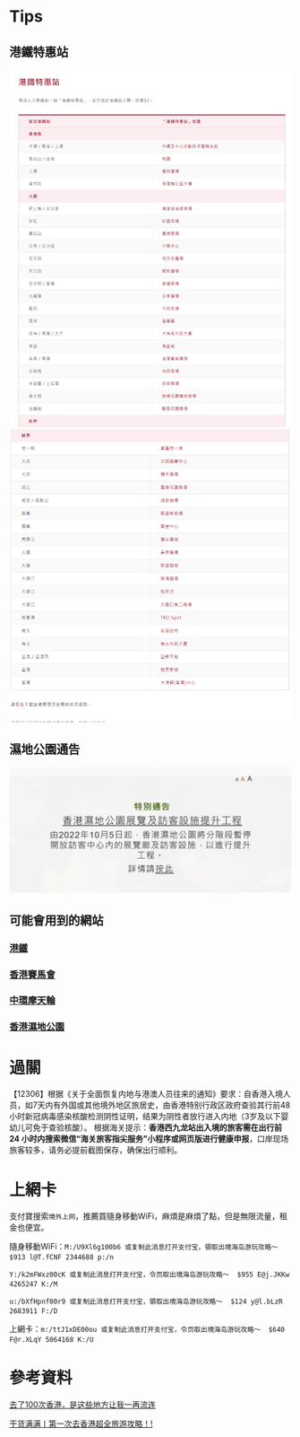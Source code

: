# Tips
## 港鐵特惠站
![港鐵特惠站](./img/tips1.png "港鐵特惠站")
![港鐵特惠站](./img/tips2.png "港鐵特惠站")
## 濕地公園通告
[![濕地公園通告](./img/park.png)](https://www.wetlandpark.gov.hk/tc/whatsnew/1812)
## 可能會用到的網站
### [港鐵](https://mtr.com.hk)
### [香港賽馬會](https://racing.hkjc.com/racing/information/Chinese/Racing/Fixture.aspx)
### [中環摩天輪](https://hkow.hk/zh-hans/ticket-info/)
### [香港濕地公園](https://www.wetlandpark.gov.hk/tc/)
# 過關
【12306】根据《关于全面恢复内地与港澳人员往来的通知》要求：自香港入境人员，如7天内有外国或其他境外地区旅居史，由香港特别行政区政府查验其行前48小时新冠病毒感染核酸检测阴性证明，结果为阴性者放行进入内地（3岁及以下婴幼儿可免于查验核酸）。 根据海关提示：**香港西九龙站出入境的旅客需在出行前 24 小时内搜索微信“海关旅客指尖服务”小程序或网页版进行健康申报**，口岸现场旅客较多，请务必提前截图保存，确保出行顺利。
# 上網卡
支付寶搜索`境外上网`，推薦買隨身移動WiFi，麻煩是麻煩了點，但是無限流量，租金也便宜。

隨身移動WiFi：`M:/U9Xl6g100b6 或复制此消息打开支付宝，領取出境海岛游玩攻略～  $913 l@T.fCNF 2344688 p:/n`

`Y:/k2mFWxz00cK 或复制此消息打开支付宝，令页取出境海岛游玩攻略～  $955 E@j.JKKw 4265247 K:/M`

`u:/bXfHpnf00r9 或复制此消息打开支付宝，領取出境海岛游玩攻略～  $124 y@l.bLzR 2683911 F:/D`

上網卡：`m:/ttJ1xDE00ou 或复制此消息打开支付宝，令页取出境海岛游玩攻略～  $640 F@r.XLqY 5064168 K:/U`
# 參考資料
[去了100次香港，是这些地方让我一再流连](https://zhuanlan.zhihu.com/p/21753879?utm_campaign=shareopn&utm_medium=social&utm_oi=719659270496337920&utm_psn=1658580436078166018&utm_source=wechat_session)

[干货满满丨第一次去香港超全旅游攻略！!](https://zhuanlan.zhihu.com/p/626478911)